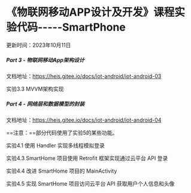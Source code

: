 # 《物联网移动APP设计及开发》课程实验代码-----SmartPhone

更新时间：2023年10月11日

##### Part 3 - 物联网移动App架构设计 

文档地址：https://heis.gitee.io/docs/iot-android/iot-android-03

实验3.3 MVVM架构实现

##### Part 4 - 网络层和数据模型的封装

文档地址：https://heis.gitee.io/docs/iot-android/iot-android-04

==注意：==部分代码使用了实验5的某些功能。

实验4.1 使用 Handler 实现多线程模拟登录

实验4.3 SmartHome 项目使用 Retrofit 框架实现通过云平台 API 登录

实验4.4 改进 SmartHome 项目的 MainActivity

实验4.5 实现 SmartHome 项目访问云平台 API 获取用户个人信息和头像
